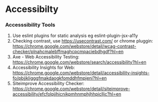# Accessibilty

### Accesssibility Tools

1. Use eslint plugins for static analysis eg eslint-plugin-jsx-a11y
2. Checking contrast, use https://usecontrast.com/ or chrome pluggin: https://chrome.google.com/webstore/detail/wcag-contrast-checker/plnahcmalebffmaghcpcmpaciebdhgdf?hl=en
3. Axe - Web Accessibility Testing: https://chrome.google.com/webstore/search/accessibility?hl=en
4. Accessibility Insights for Web: https://chrome.google.com/webstore/detail/accessibility-insights-fo/pbjjkligggfmakdaogkfomddhfmpjeni?hl=en
5. Siteimprove Accessibility Checker: https://chrome.google.com/webstore/detail/siteimprove-accessibility/efcfolpjihicnikpmhnmphjhhpiclljc?hl=en

